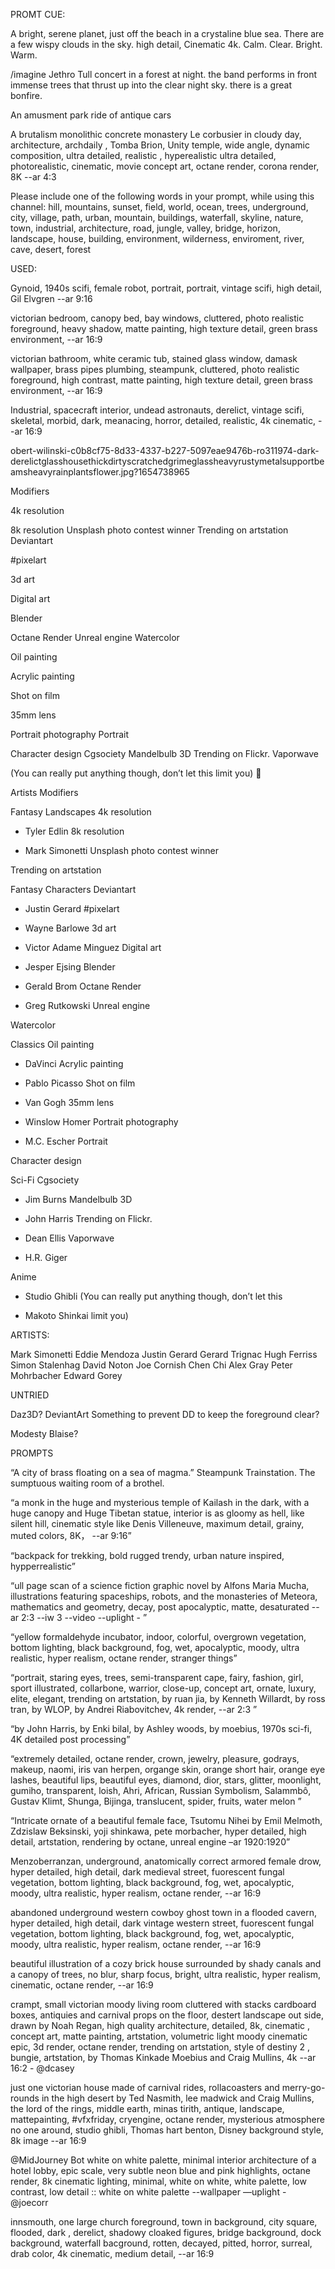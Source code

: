 PROMT CUE:

A bright, serene planet, just off the beach in a crystaline blue sea. There are a few wispy clouds in the sky. high detail, Cinematic 4k. Calm. Clear. Bright. Warm.

/imagine Jethro Tull concert in a forest at night. the band performs in front 
immense trees that thrust up into the clear night sky. there is a great bonfire. 


An amusment park ride of antique cars


 A brutalism monolithic concrete monastery Le corbusier in cloudy day, architecture, archdaily , Tomba Brion, Unity temple, wide angle, dynamic composition, ultra detailed, realistic , hyperealistic ultra detailed, photorealistic, cinematic, movie concept art, octane render, corona render, 8K --ar 4:3 


Please include one of the following words in your prompt, while using this channel: hill, mountains, sunset, field, world, ocean, trees, underground, city, village, path, urban, mountain, buildings, waterfall, skyline, nature, town, industrial, architecture, road, jungle, valley, bridge, horizon, landscape, house, building, environment, wilderness, enviroment, river, cave, desert, forest





USED:

Gynoid, 1940s scifi, female robot, portrait, portrait, vintage scifi, high detail, Gil Elvgren --ar 9:16

victorian bedroom, canopy bed, bay windows, cluttered, photo realistic foreground, heavy shadow, matte painting, high texture detail, green brass environment, --ar 16:9

victorian bathroom, white ceramic tub, stained glass window, damask wallpaper, brass pipes plumbing, steampunk, cluttered, photo realistic foreground, high contrast, matte painting, high texture detail, green brass environment, --ar 16:9

Industrial, spacecraft interior, undead astronauts, derelict, vintage scifi, skeletal, morbid, dark, meanacing, horror, detailed, realistic, 4k cinematic, --ar 16:9





obert-wilinski-c0b8cf75-8d33-4337-b227-5097eae9476b-ro311974-dark-derelictglasshousethickdirtyscratchedgrimeglassheavyrustymetalsupportbeamsheavyrainplantsflower.jpg?1654738965

Modifiers

4k resolution

8k resolution
Unsplash photo contest winner
Trending on artstation
Deviantart

#pixelart

3d art

Digital art

Blender

Octane Render
Unreal engine
Watercolor

Oil painting

Acrylic painting

Shot on film

35mm lens

Portrait photography
Portrait

Character design
Cgsociety
Mandelbulb 3D
Trending on Flickr.
Vaporwave

(You can really put anything though, don’t let this
limit you)


Artists Modifiers

Fantasy Landscapes 4k resolution

- Tyler Edlin 8k resolution

- Mark Simonetti Unsplash photo contest winner

Trending on artstation

Fantasy Characters Deviantart

- Justin Gerard #pixelart

- Wayne Barlowe 3d art

- Victor Adame Minguez Digital art

- Jesper Ejsing Blender

- Gerald Brom Octane Render

- Greg Rutkowski Unreal engine

Watercolor

Classics Oil painting

- DaVinci Acrylic painting

- Pablo Picasso Shot on film

- Van Gogh 35mm lens

- Winslow Homer Portrait photography

- M.C. Escher Portrait

Character design

Sci-Fi Cgsociety

- Jim Burns Mandelbulb 3D

- John Harris Trending on Flickr.

- Dean Ellis Vaporwave

- H.R. Giger

Anime

- Studio Ghibli (You can really put anything though, don’t let this

- Makoto Shinkai limit you)

ARTISTS:

Mark Simonetti
Eddie Mendoza
Justin Gerard
Gerard Trignac
Hugh Ferriss
Simon Stalenhag
David Noton
Joe Cornish
Chen Chi
Alex Gray
Peter Mohrbacher
Edward Gorey



UNTRIED

Daz3D?
DeviantArt
Something to prevent DD to keep the foreground clear?

Modesty Blaise?





PROMPTS


“A city of brass floating on a sea of magma.”
Steampunk Trainstation.
The sumptuous waiting room of a brothel. 

“a monk in the huge and mysterious temple of Kailash in the dark, with a huge canopy and Huge Tibetan statue, interior is as gloomy as hell, like silent hill, cinematic style like Denis Villeneuve, maximum detail, grainy, muted colors, 8K， --ar 9:16”

“backpack for trekking, bold rugged trendy, urban nature inspired, hypperrealistic”

“ull page scan of a science fiction graphic novel by Alfons Maria Mucha, illustrations featuring spaceships, robots, and the monasteries of Meteora, mathematics and geometry, decay, post apocalyptic, matte, desaturated --ar 2:3 --iw 3 --video --uplight - ”

“yellow formaldehyde incubator, indoor, colorful, overgrown vegetation, bottom lighting, black background, fog, wet, apocalyptic, moody, ultra realistic, hyper realism, octane render, stranger things”

“portrait, staring eyes, trees, semi-transparent cape, fairy, fashion, girl, sport illustrated, collarbone, warrior, close-up, concept art, ornate, luxury, elite, elegant, trending on artstation, by ruan jia, by Kenneth Willardt, by ross tran, by WLOP, by Andrei Riabovitchev, 4k render, --ar 2:3 ”

“by John Harris, by Enki bilal, by Ashley woods, by moebius, 1970s sci-fi, 4K detailed post processing”

“extremely detailed, octane render, crown, jewelry, pleasure, godrays, makeup, naomi, iris van herpen, organge skin, orange short hair, orange eye lashes, beautiful lips, beautiful eyes, diamond, dior, stars, glitter, moonlight, gumiho, transparent, loish, Ahri, African, Russian Symbolism, Salammbô, Gustav Klimt, Shunga, Bijinga, translucent, spider, fruits, water melon ”

“Intricate ornate of a beautiful female face, Tsutomu Nihei by Emil Melmoth, Zdzislaw Beksinski, yoji shinkawa, pete morbacher, hyper detailed, high detail, artstation, rendering by octane, unreal engine –ar 1920:1920”

Menzoberranzan, underground, anatomically correct armored female drow, hyper detailed, high detail, dark medieval street,  fuorescent fungal vegetation, bottom lighting, black background, fog, wet, apocalyptic, moody, ultra realistic, hyper realism, octane render, --ar 16:9

 abandoned underground western cowboy ghost town in a flooded cavern, hyper detailed, high detail, dark vintage western street, fuorescent fungal vegetation, bottom lighting, black background, fog, wet, apocalyptic, moody, ultra realistic, hyper realism, octane render, --ar 16:9

 beautiful illustration of a cozy brick house surrounded by shady canals and a canopy of trees, no blur, sharp focus, bright, ultra realistic, hyper realism, cinematic, octane render, --ar 16:9

crampt, small victorian moody living room cluttered with stacks cardboard boxes, antiquies and carnival props on the floor, destert landscape out side, drawn by Noah Regan, high quality architecture, detailed, 8k, cinematic , concept art, matte painting, artstation, volumetric light moody cinematic epic, 3d render, octane render, trending on artstation, style of destiny 2 , bungie, artstation, by Thomas Kinkade Moebius and Craig Mullins, 4k --ar 16:2 - @dcasey

just one victorian house made of carnival rides, rollacoasters and merry-go-rounds in the high desert by Ted Nasmith, lee madwick and Craig Mullins, the lord of the rings, middle earth, minas tirith, antique, landscape, mattepainting, #vfxfriday, cryengine, octane render, mysterious atmosphere no one around, studio ghibli, Thomas hart benton, Disney background style, 8k image --ar 16:9

@MidJourney Bot
white on white palette, minimal interior architecture of a hotel lobby, epic scale, very subtle neon blue and pink highlights, octane render, 8k cinematic lighting, minimal, white on white, white palette, low contrast, low detail :: white on white palette --wallpaper —uplight - @joecorr

innsmouth, one large church foreground, town in background, city square,  flooded,  dark , derelict, shadowy cloaked figures, bridge background, dock background, waterfall bacground, rotten, decayed, pitted, horror, surreal, drab color, 4k cinematic, medium detail, --ar 16:9

